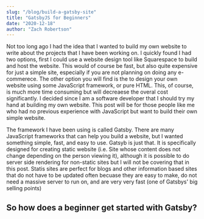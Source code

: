 ```yaml
---
slug: "/blog/build-a-gatsby-site"
title: "GatsbyJS for Beginners"
date: "2020-12-18"
author: "Zach Robertson"
---
```


<p>Not too long ago I had the idea that I wanted to build my own website to write about the projects that I have been working on. I quickly found I had two options, first I could use a website design tool like Squarespace to build and host the website. This would of course be fast, but also quite expensive for just a simple site, especially if you are not planning on doing any e-commerece. The other option you will find is the to design your own website using some JavaScript framework, or pure HTML. This, of course, is much more time consuming but will decreaese the overal cost significantly. I decided since I am a software developer that I should try my hand at building my own website. This post will be for those people like me who had no previous experience with JavaScript but want to build their own simple website.</p>

<p>The framework I have been using is called Gatsby. There are many JavaScript frameworks that can help you build a website, but I wanted something simple, fast, and easy to use. Gatsyb is just that. It is specifically designed for creating static website (i.e. Site whose content does not change depending on the person viewing it), although it is possible to do server side rendering for non-static sites but I will not be covering that in this post. Statis sites are perfect for blogs and other information based sites that do not have to be updated often becuase they are easy to make, do not need a massive server to run on, and are very very fast (one of Gatsbys' big selling points)</p>

<h2>So how does a beginner get started with Gatsby?</h2>
